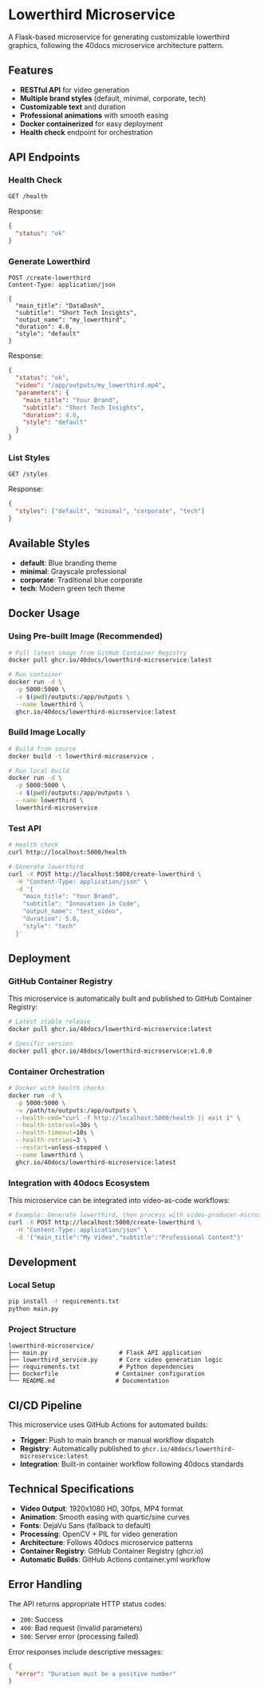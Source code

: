 # Lowerthird Microservice

A Flask-based microservice for generating customizable lowerthird graphics, following the 40docs microservice architecture pattern.

## Features

- **RESTful API** for video generation
- **Multiple brand styles** (default, minimal, corporate, tech)
- **Customizable text** and duration
- **Professional animations** with smooth easing
- **Docker containerized** for easy deployment
- **Health check** endpoint for orchestration

## API Endpoints

### Health Check
```http
GET /health
```

Response:
```json
{
  "status": "ok"
}
```

### Generate Lowerthird
```http
POST /create-lowerthird
Content-Type: application/json

{
  "main_title": "DataDash",
  "subtitle": "Short Tech Insights", 
  "output_name": "my_lowerthird",
  "duration": 4.0,
  "style": "default"
}
```

Response:
```json
{
  "status": "ok",
  "video": "/app/outputs/my_lowerthird.mp4",
  "parameters": {
    "main_title": "Your Brand",
    "subtitle": "Short Tech Insights",
    "duration": 4.0,
    "style": "default"
  }
}
```

### List Styles
```http
GET /styles
```

Response:
```json
{
  "styles": ["default", "minimal", "corporate", "tech"]
}
```

## Available Styles

- **default**: Blue branding theme
- **minimal**: Grayscale professional
- **corporate**: Traditional blue corporate
- **tech**: Modern green tech theme

## Docker Usage

### Using Pre-built Image (Recommended)
```bash
# Pull latest image from GitHub Container Registry
docker pull ghcr.io/40docs/lowerthird-microservice:latest

# Run container
docker run -d \
  -p 5000:5000 \
  -v $(pwd)/outputs:/app/outputs \
  --name lowerthird \
  ghcr.io/40docs/lowerthird-microservice:latest
```

### Build Image Locally
```bash
# Build from source
docker build -t lowerthird-microservice .

# Run local build
docker run -d \
  -p 5000:5000 \
  -v $(pwd)/outputs:/app/outputs \
  --name lowerthird \
  lowerthird-microservice
```

### Test API
```bash
# Health check
curl http://localhost:5000/health

# Generate lowerthird
curl -X POST http://localhost:5000/create-lowerthird \
  -H "Content-Type: application/json" \
  -d '{
    "main_title": "Your Brand",
    "subtitle": "Innovation in Code",
    "output_name": "test_video",
    "duration": 5.0,
    "style": "tech"
  }'
```

## Deployment

### GitHub Container Registry
This microservice is automatically built and published to GitHub Container Registry:

```bash
# Latest stable release
docker pull ghcr.io/40docs/lowerthird-microservice:latest

# Specific version
docker pull ghcr.io/40docs/lowerthird-microservice:v1.0.0
```

### Container Orchestration
```bash
# Docker with health checks
docker run -d \
  -p 5000:5000 \
  -v /path/to/outputs:/app/outputs \
  --health-cmd="curl -f http://localhost:5000/health || exit 1" \
  --health-interval=30s \
  --health-timeout=10s \
  --health-retries=3 \
  --restart=unless-stopped \
  --name lowerthird \
  ghcr.io/40docs/lowerthird-microservice:latest
```

### Integration with 40docs Ecosystem
This microservice can be integrated into video-as-code workflows:

```bash
# Example: Generate lowerthird, then process with video-producer-microservice
curl -X POST http://localhost:5000/create-lowerthird \
  -H "Content-Type: application/json" \
  -d '{"main_title":"My Video","subtitle":"Professional Content"}'
```

## Development

### Local Setup
```bash
pip install -r requirements.txt
python main.py
```

### Project Structure
```
lowerthird-microservice/
├── main.py                    # Flask API application
├── lowerthird_service.py      # Core video generation logic
├── requirements.txt           # Python dependencies
├── Dockerfile                # Container configuration
└── README.md                 # Documentation
```

## CI/CD Pipeline

This microservice uses GitHub Actions for automated builds:
- **Trigger**: Push to main branch or manual workflow dispatch
- **Registry**: Automatically published to `ghcr.io/40docs/lowerthird-microservice:latest`
- **Integration**: Built-in container workflow following 40docs standards

## Technical Specifications

- **Video Output**: 1920x1080 HD, 30fps, MP4 format
- **Animation**: Smooth easing with quartic/sine curves
- **Fonts**: DejaVu Sans (fallback to default)
- **Processing**: OpenCV + PIL for video generation
- **Architecture**: Follows 40docs microservice patterns
- **Container Registry**: GitHub Container Registry (ghcr.io)
- **Automatic Builds**: GitHub Actions container.yml workflow

## Error Handling

The API returns appropriate HTTP status codes:
- `200`: Success
- `400`: Bad request (invalid parameters)
- `500`: Server error (processing failed)

Error responses include descriptive messages:
```json
{
  "error": "Duration must be a positive number"
}
```